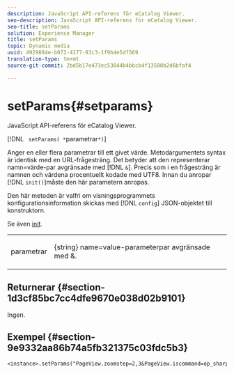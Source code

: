 ```yaml
---
description: JavaScript API-referens för eCatalog Viewer.
seo-description: JavaScript API-referens för eCatalog Viewer.
seo-title: setParams
solution: Experience Manager
title: setParams
topic: Dynamic media
uuid: 4929884e-b072-4177-83c3-1f9b4e5df569
translation-type: tm+mt
source-git-commit: 2bd5b17e473ec53844b4bbcb4f13580b2d6bfaf4

---
```



# setParams{#setparams}

JavaScript API-referens för eCatalog Viewer.

[!DNL ` setParams( *`parametrar`*)`]

Anger en eller flera parametrar till ett givet värde. Metodargumentets syntax är identisk med en URL-frågesträng. Det betyder att den representerar namn=värde-par avgränsade med [!DNL `&`]. Precis som i en frågesträng är namnen och värdena procentuellt kodade med UTF8. Innan du anropar [!DNL `init()`]måste den här parametern anropas.

Den här metoden är valfri om visningsprogrammets konfigurationsinformation skickas med [!DNL `config`] JSON-objektet till konstruktorn.

Se även [init](../../../c-html5-s7-aem-asset-viewers/c-html5-20-ecatalog-viewer-about/c-html5-20-ecatalog-viewer-javascriptapiref/r-html5-ecatalog-viewer-20-javascriptapiref-init.md#reference-aee94dd92a28410784f7a1792e28683b).

<table id="table_896DFF34A68A403DB93A6D597461A573"> 
 <tbody> 
  <tr> 
   <td colname="col1"> <p> <span class="codeph"> <span class="varname"> parametrar</span></span> </p> </td> 
   <td colname="col2"> <p> <span class="codeph"> {string}</span> name=value-parameterpar avgränsade med <span class="codeph"> &amp;</span>. </p> </td> 
  </tr> 
 </tbody> 
</table>

## Returnerar {#section-1d3cf85bc7cc4dfe9670e038d02b9101}

Ingen.

## Exempel {#section-9e9332aa86b74a5fb321375c03fdc5b3}

```
<instance>.setParams("PageView.zoomstep=2,3&PageView.iscommand=op_sharpen%3d1")
```

